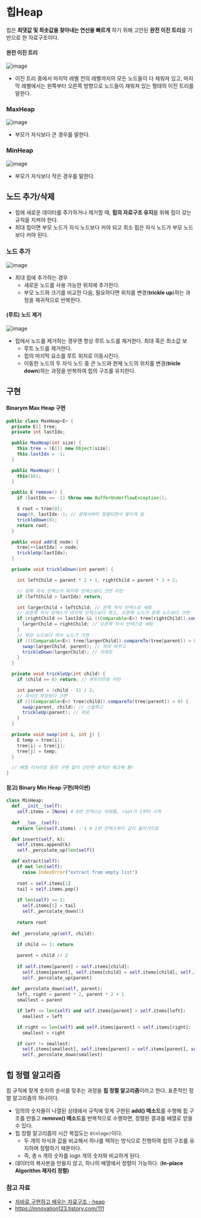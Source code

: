 # 힙Heap

힙은 **최댓값 및 최솟값을 찾아내는 연산을 빠르게** 하기 위해 고안된 **완전 이진 트리**를 기반으로 한 자료구조이다.

#### 완전 이진 트리
![image](https://github.com/user-attachments/assets/ce04cac3-aa99-4414-af89-d9feeebb4534)
- 이진 트리 중에서 마지막 레벨 전의 레벨까지의 모든 노드들이 다 채워져 있고, 마지막 레벨에서는 왼쪽부터 오른쪽 방향으로 노드들이 채워져 있는 형태의 이진 트리를 말한다.

### MaxHeap
![image](https://github.com/user-attachments/assets/3fe194dd-35ad-44a6-9663-b8e0ea9e6c52)

- 부모가 자식보다 큰 경우를 말한다.

### MinHeap
![image](https://github.com/user-attachments/assets/2c74b420-4357-4354-8761-917eefcaf887)

- 부모가 자식보다 작은 경우를 말한다.

## 노드 추가/삭제
- 힙에 새로운 데이터를 추가하거나 제거할 때, **힙의 자료구조 유지**를 위해 힙이 갖는 규칙을 지켜야 한다.  
- 최대 힙이면 부모 노드가 자식 노드보다 커야 되고 최소 힙은 자식 노드가 부모 노드보다 커야 된다.

### 노드 추가
![image](https://github.com/user-attachments/assets/2a1fa0a5-dc43-4082-802c-d25031281102)

- 최대 힙에 추가하는 경우
    - 새로운 노드를 사용 가능한 위치에 추가한다.
    - 부모 노드와 크기를 비교한 다음, 필요하다면 위치를 변경(**trickle up**)하는 과정을 재귀적으로 반복한다.

#### (루트) 노드 제거
![image](https://github.com/user-attachments/assets/384bfb37-6a0e-4c88-a780-d9e58889d458)

- 힙에서 노드를 제거하는 경우엔 항상 루트 노드를 제거한다. 최대 혹은 최소값 보
    - 루트 노드를 제거한다.
    - 힙의 마지막 요소를 루트 위치로 이동시킨다.
    - 이동한 노드의 두 자식 노드 중 큰 노드와 현재 노드의 위치를 변경(**tricle down**)하는 과정을 반복하여 힙의 구조를 유지한다.

## 구현
#### Binarym Max Heap 구현
```java
public class MaxHeap<E> {
  private E[] tree;
  private int lastIdx;

  public MaxHeap(int size) {
    this.tree = (E[]) new Object[size];
    this.lastIdx = -1;
  }

  public MaxHeap() {
    this(16);
  }

  public E remove() {
    if (lastIdx == -1) throw new BufferUnderflowException();

    E root = tree[0];
    swap(0, lastIdx--); // 끝에서부터 정렬되면서 쌓이게 됨
    trickleDown(0);
    return root;
  }

  public void add(E node) {
    tree[++lastIdx] = node;
    trickleUp(lastIdx);
  }

  private void trickleDown(int parent) {

    int leftChild = parent * 2 + 1, rightChild = parent * 2 + 2;

    // 왼쪽 자식 인덱스가 마지막 인덱스보다 크면 리턴
    if (leftChild > lastIdx) return;

    int largerChild = leftChild; // 왼쪽 자식 인덱스로 세팅
    // 오른쪽 자식 인덱스가 마지막 인덱스보다 작고, 오른쪽 노드가 왼쪽 노드보다 크면
    if (rightChild =< lastIdx && ((Comparable<E>) tree[rightChild]).compareTo(tree[leftChild]) > 0) {
      largerChild = rightChild; // 오른쪽 자식 인덱스로 세팅
    }
    // 부모 노드보다 자식 노드가 크면
    if (((Comparable<E>) tree[largerChild]).compareTo(tree[parent]) > 0) {
      swap(largerChild, parent); // 자리 바꾸고
      trickleDown(largerChild); // 아래로
    }
  }

  private void trickleUp(int child) {
    if (child == 0) return; // 루트이므로 리턴

    int parent = (child - 1) / 2;
    // 자식이 부모보다 크면
    if (((Comparable<E>) tree[child]).compareTo(tree[parent]) > 0) {
      swap(parent, child); // 스왑하고
      trickleUp(parent); // 위로
    }
  }

  private void swap(int i, int j) {
    E temp = tree[i];
    tree[i] = tree[j];
    tree[j] = temp;
  }

  // 배열 리사이징 등의 구현 없이 간단한 로직만 체크해 봄!
}
```

#### 참고) Binary Min Heap 구현(파이썬)
```python
class MinHeap: 
  def __init__(self):
    self.items = [None] # 0번 인덱스는 비워둠, root가 1부터 시작
  
  def __len__(self):
    return len(self.items) - 1 # 1번 인덱스부터 값이 들어가므로

  def insert(self, k):
    self.items.append(k)
    self._percolate_up(len(self))

  def extract(self): 
    if not len(self): 
      raise IndexError("extract from empty list")
    
    root = self.items[1]
    tail = self.items.pop()
    
    if len(self) >= 1:
      self.items[1] = tail
      self._percolate_down(1)
    
    return root
  
  def _percolate_up(self, child):
    
    if child <= 1: return

    parent = child // 2
    
    if self.items[parent] > self.items[child]:
      self.items[parent], self.items[child] = self.items[child], self.items[parent]
      self._percolate_up(parent)
  
  def _percolate_down(self, parent):
    left, right = parent * 2, parent * 2 + 1
    smallest = parent

    if left <= len(self) and self.items[parent] > self.items[left]:
      smallest = left

    if right <= len(self) and self.items[parent] > self.items[right]:
      smallest = right

    if curr != smallest:
      self.items[smallest], self.items[parent] = self.items[parent], self.items[smallest]
      self._percolate_down(smallest)
```

## 힙 정렬 알고리즘

힙 규칙에 맞게 숫자의 순서를 맞추는 과정을 **힙 정렬 알고리즘**이라고 한다. 표준적인 정렬 알고리즘의 하나이다.

- 임의의 숫자들이 나열된 상태에서 규칙에 맞게 구현된 **add() 메소드**를 수행해 힙 구조를 만들고 **remove() 메소드**를 반복적으로 수행하면, 정렬된 결과를 배열로 얻을 수 있다.
- 힙 정렬 알고리즘의 시간 복잡도는 `O(nlogn)`이다.
    - 두 개의 자식과 값을 비교해서 하나를 택하는 방식으로 진행하여 힙의 구조를 유지하며 정렬하기 때문이다.
    - 즉, 총 n 개의 숫자를 logn 개의 숫자와 비교하게 된다.
- 데이터의 복사본을 만들지 않고, 하나의 배열에서 정렬이 가능하다. (**In-place Algorithm 제자리 정렬)**

### 참고 자료
- [자바로 구현하고 배우는 자료구조 - heap](https://www.boostcourse.org/cs204/lecture/626041)
- https://innovation123.tistory.com/111
